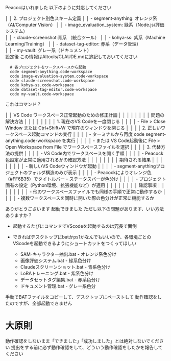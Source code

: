 Peacocはいれました
以下のように対応してください

│ │ 2. プロジェクト別色スキーム定義 
│ │   - segment-anything: オレンジ系（AI/Computer Vision）                                                             │ │   - image_evaluation_system: 緑系（Node.js/評価システム）                                                        
│ │   - claude-screenshot:青系 （統合ツール） 
│ │   - kohya-ss: 紫系（Machine Learning/Training）                                                                            │ │   - dataset-tag-editor: 赤系（データ管理）                                                                                     
│ │   - my-vault: グレー系（ドキュメント）      
設定後
この情報はAItools/CLAUDE.mdに追記しておいてください

```
  # 各プロジェクトをワークスペースから起動
  code segment-anything.code-workspace
  code image-evaluation-system.code-workspace
  code claude-screenshot.code-workspace
  code kohya-ss.code-workspace
  code dataset-tag-editor.code-workspace
  code my-vault.code-workspace

 ```
 これはコマンド？


│ │ VS Code ワークスペース正常起動のための修正計画                                                                                 │ │
│ │                                                                                                                                │ │
│ │ 問題の解決方法                                                                                                                 │ │
│ │                                                                                                                                │ │
│ │ 1. 現在のVS Codeを一度閉じる                                                                                                   │ │
│ │   - File > Close Window または Ctrl+Shift+W で現在のウィンドウを閉じる                                                         │ │
│ │ 2. 正しいワークスペース起動コマンドの実行                                                                                      │ │
│ │   - ターミナルから再度 code segment-anything.code-workspace を実行                                                             │ │
│ │   - または VS Code起動後に File > Open Workspace from File でワークスペースファイルを選択                                      │ │
│ │ 3. 代替方法の提供                                                                                                              │ │
│ │   - VS Code内でワークスペースを開く手順                                                                                        │ │
│ │   - Peacock色設定が正常に適用されるかの確認方法                                                                                │ │
│ │                                                                                                                                │ │
│ │ 期待される結果                                                                                                                 │ │
│ │                                                                                                                                │ │
│ │ - 新しいVS Codeウィンドウが起動                                                                                                │ │
│ │ - segment-anythingプロジェクトのフォルダ構造のみが表示                                                                         │ │
│ │ - Peacockによりオレンジ色（#FF6B35）でタイトルバー・ステータスバーが色分け                                                     │ │
│ │ - プロジェクト固有の設定（Python環境、拡張機能など）が適用                                                                     │ │
│ │                                                                                                                                │ │
│ │ 確認事項                                                                                                                       │ │
│ │                                                                                                                                │ │
│ │ - 他のワークスペースファイルでも同様の手順で正常に動作するか                                                                   │ │
│ │ - 複数ワークスペースを同時に開いた際の色分けが正常に機能するか 



ありがとうございます
起動できました
ただし以下の問題があります、いい方法ありますか？
* 起動するたびにコマンドでVScodeを起動するのは冗長で面倒
* できればデスクトップにbatかps1かなんでもいいので、各環境ごとのVScodeを起動できるようにショートカットをつくってほしい



  - SAM-キャラクター抽出.bat - オレンジ系色分け
  - 画像評価システム.bat - 緑系色分け
  - Claudeスクリーンショット.bat - 青系色分け
  - LoRAトレーニング.bat - 紫系色分け
  - データセットタグ編集.bat - 赤系色分け
  - ドキュメント管理.bat - グレー系色分


手動でBATファイルをコピーして、デスクトップにペーストして
動作確認をしたのですが、全部起動できません

# 大原則
動作確認をしないまま「できました」「成功しました」とは絶対しないでください
提出をする前に必ず動作確認をして、どういう動作確認をしたかを報告してください